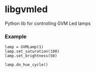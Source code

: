 # libgvmled
Python lib for controlling GVM Led lamps

### Example
```
lamp = GVMLamp(1)
lamp.set_saturation(100)
lamp.set_brightness(50)

lamp.do_hue_cycle()

```